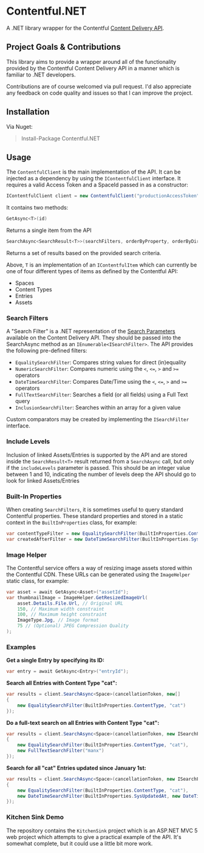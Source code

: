 # Contentful.NET

A .NET library wrapper for the Contentful [Content Delivery API](https://www.contentful.com/developers/documentation/content-delivery-api/).

## Project Goals & Contributions

This library aims to provide a wrapper around all of the functionality provided by the Contentful Content Delivery API in a manner which is familiar to .NET developers.

Contributions are of course welcomed via pull request. I'd also appreciate any feedback on code quality and issues so that I can improve the project.

## Installation

Via Nuget:
> Install-Package Contentful.NET

## Usage

The `ContentfulClient` is the main implementation of the API. It can be injected as a dependency by using the `IContentfulClient` interface. It requires a valid Access Token and a SpaceId passed in as a constructor:
```cs
IContentfulClient client = new ContentfulClient("productionAccessToken", "spaceId");
```

It contains two methods:
```cs
GetAsync<T>(id)
```

Returns a single item from the API
```cs    
SearchAsync<SearchResult<T>>(searchFilters, orderByProperty, orderByDirection, skip, limit, includeLevels)
```
    
Returns a set of results based on the provided search criteria.

Above, `T` is an implementation of an `IContentfulItem` which can currently be one of four different types of items as defined by the Contentful API: 

- Spaces
- Content Types
- Entries
- Assets

### Search Filters

A "Search Filter" is a .NET representation of the [Search Parameters](https://www.contentful.com/developers/documentation/content-delivery-api/#search) available on the Content Delivery API. They should be passed
into the SearchAsync method as an `IEnumerable<ISearchFilter>`. The API provides the following pre-defined filters:

- `EqualitySearchFilter`: Compares string values for direct (in)equality
- `NumericSearchFilter`: Compares numeric using the `<`, `<=`, `>` and `>=` operators
- `DateTimeSearchFilter`: Compares Date/Time using the `<`, `<=`, `>` and `>=` operators
- `FullTextSearchFilter`: Searches a field (or all fields) using a Full Text query
- `InclusionSearchFilter`: Searches within an array for a given value

Custom comparators may be created by implementing the `ISearchFilter` interface.

### Include Levels

Inclusion of linked Assets/Entries is supported by the API and are stored inside the `SearchResult<T>` result returned from a `SearchAsync` call, but only if the `includeLevels` parameter is passed. This should be an
integer value between 1 and 10, indicating the number of levels deep the API should go to look for linked Assets/Entries

### Built-In Properties

When creating `SearchFilters`, it is sometimes useful to query standard Contentful properties. These standard properties and stored in a static context in the `BuiltInProperties` class, for example:
```cs
var contentTypeFilter = new EqualitySearchFilter(BuiltInProperties.ContentType, "contentTypeId");
var createdAfterFilter = new DateTimeSearchFilter(BuiltInProperties.SysCreatedAt, DateTime.UtcNow.AddDays(-7), NumericEquality.GreaterThanEqual);
```
	
### Image Helper

The Contentful service offers a way of resizing image assets stored within the Contentful CDN. These URLs can be generated using the `ImageHelper` static class, for example:
```cs
var asset = await GetAsync<Asset>("assetId");
var thumbnailImage = ImageHelper.GetResizedImageUrl(
    asset.Details.File.Url, // Original URL
    150, // Maximum width constraint
    100, // Maximum height constraint
    ImageType.Jpg, // Image format
    75 // (Optional) JPEG Compression Quality
);
```

### Examples

**Get a single Entry by specifying its ID:**
```cs
var entry = await GetAsync<Entry>("entryId");
```
**Search all Entries with Content Type "cat":**
```cs
var results = client.SearchAsync<Space>(cancellationToken, new[]
{
    new EqualitySearchFilter(BuiltInProperties.ContentType, "cat")
});
```
**Do a full-text search on all Entries with Content Type "cat":**
```cs
var results = client.SearchAsync<Space>(cancellationToken, new ISearchFilter[]
{
    new EqualitySearchFilter(BuiltInProperties.ContentType, "cat"),
    new FullTextSearchFilter("manx")
});
```
**Search for all "cat" Entries updated since January 1st:**
```cs
var results = client.SearchAsync<Space>(cancellationToken, new ISearchFilter[]
{
    new EqualitySearchFilter(BuiltInProperties.ContentType, "cat"),
    new DateTimeSearchFilter(BuiltInProperties.SysUpdatedAt, new DateTime(DateTime.Now.Year, 1, 1), NumericEquality.GreaterThanEqualTo),
});
```
### Kitchen Sink Demo

The repository contains the `KitchenSink` project which is an ASP.NET MVC 5 web project which attempts to give a practical example of the API. It's
somewhat complete, but it could use a little bit more work.

